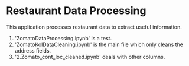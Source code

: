 # Restaurant Data Processing

This application processes restaurant data to extract useful information.


1. 'ZomatoDataProcessing.ipynb' is a test.
2. 'ZomatoKolDataCleaning.ipynb' is the main file which only cleans the address fields.
3. '2.Zomato_cont_loc_cleaned.ipynb' deals with other columns.
